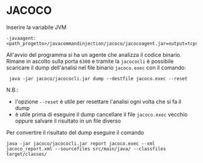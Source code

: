 # JACOCO

Inserire la variabile JVM
```
-javaagent:<path_progetto>/javacommandinjection/jacoco/jacocoagent.jar=output=tcpserver,address=*,port=6300
```

All'avvio del programma si ha un agente che analizza il codice binario. 
Rimane in ascolto sulla porta `6300` e tramite la `jacococli` è possibile scaricare il dump dell'analisi nel file binario `jacoco.exec` con il comando:
```shell
 java -jar jacoco/jacococli.jar dump --destfile jacoco.exec --reset
```
N.B.: 
 - l'opzione `--reset` è utile per resettare l'analisi ogni volta che si fa il dump
 - è utile prima di eseguire il dump cancellare il file `jacoco.exec` vecchio oppure salvare il risultato in un file diverso

Per convertire il risultato del dump eseguire il comando 
```shell
java -jar jacoco/jacococli.jar report jacoco.exec --xml jacoco_report.xml --sourcefiles src/main/java/ --classfiles target/classes/
```
